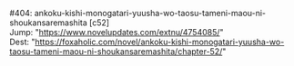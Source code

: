 #404: ankoku-kishi-monogatari-yuusha-wo-taosu-tameni-maou-ni-shoukansaremashita [c52] <br/>
Jump: "https://www.novelupdates.com/extnu/4754085/" <br/>
Dest: "https://foxaholic.com/novel/ankoku-kishi-monogatari-yuusha-wo-taosu-tameni-maou-ni-shoukansaremashita/chapter-52/"